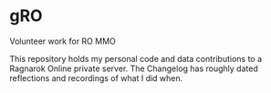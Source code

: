 # gRO
Volunteer work for RO MMO

This repository holds my personal code and data contributions to a Ragnarok Online private server.
The Changelog has roughly dated reflections and recordings of what I did when.
